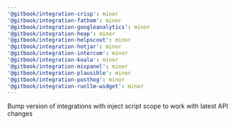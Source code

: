 ```yaml
---
'@gitbook/integration-crisp': minor
'@gitbook/integration-fathom': minor
'@gitbook/integration-googleanalytics': minor
'@gitbook/integration-heap': minor
'@gitbook/integration-helpscout': minor
'@gitbook/integration-hotjar': minor
'@gitbook/integration-intercom': minor
'@gitbook/integration-koala': minor
'@gitbook/integration-mixpanel': minor
'@gitbook/integration-plausible': minor
'@gitbook/integration-posthog': minor
'@gitbook/integration-runllm-widget': minor
---
```


Bump version of integrations with inject script scope to work with latest API changes
